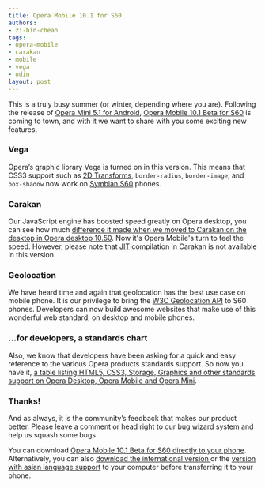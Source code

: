 ```yaml
---
title: Opera Mobile 10.1 for S60
authors:
- zi-bin-cheah
tags:
- opera-mobile
- carakan
- mobile
- vega
- odin
layout: post
---
```

<p>
This is a truly busy summer (or winter, depending where you are). Following the release of <a href="http://my.opera.com/ODIN/blog/just-out-opera-mini-5-1-for-android"> Opera Mini 5.1 for Android</a>, <a href="http://www.opera.com/mobile/">Opera Mobile 10.1 Beta for S60</a> is coming to town, and with it we want to share with you some exciting new features.
</p>

<h3>Vega</h3>
<p>
Opera’s graphic library Vega is turned on in this version. This means that CSS3 support such as <a href="http://dev.opera.com/articles/view/css3-transitions-and-2d-transforms/">2D Transforms</a>, <code>border-radius</code>, <code>border-image</code>, and <code>box-shadow</code> now work on <a href="http://en.wikipedia.org/wiki/S60_(software_platform)">Symbian S60</a> phones.
</p>

<h3>Carakan</h3>
<p>
Our JavaScript engine has boosted speed greatly on Opera desktop, you can see how much <a href="http://my.opera.com/ODIN/blog/opera-10-5-pre-alpha-build-released-here-is-whats-new">difference it made when we moved to Carakan on the desktop in Opera desktop 10.50</a>. Now it&#39;s Opera Mobile&#39;s turn to feel the speed. However, please note that <a href="http://en.wikipedia.org/wiki/Just-in-time_compilation" title="Just In Time">JIT</a> compilation in Carakan is not available in this version.
</p>

<h3>Geolocation</h3>
<p>
We have heard time and again that geolocation has the best use case on mobile phone. It is our privilege to bring the <a href="http://dev.opera.com/articles/view/how-to-use-the-w3c-geolocation-api/">W3C Geolocation API</a> to S60 phones. Developers can now build awesome websites that make use of this wonderful web standard, on desktop and mobile phones.
</p>
<h3>…for developers, a standards chart</h3>
<p>
Also, we know that developers have been asking for a quick and easy reference to the various Opera products standards support. So now you have it, <a href="http://www.opera.com/docs/specs/productspecs/">a table listing HTML5, CSS3, Storage, Graphics and other standards support on Opera Desktop, Opera Mobile and Opera Mini</a>.
<p>
<h3>Thanks!</h3>
<p>
And as always, it is the community’s feedback that makes our product better. Please leave a comment or head right to our <a href="https://bugs.opera.com/wizard">bug wizard system</a> and help us squash some bugs.
</p>
<p>
You can download <a href="http://m.opera.com/next">Opera Mobile 10.1 Beta for S60 directly to your phone</a>. Alternatively, you can also <a href="http://www.opera.com/download/get.pl?sub=++++&amp;id=33062&amp;location=270&amp;nothanks=yes">download the international version </a> or the <a href="http://www.opera.com/download/get.pl?sub=++++&amp;id=33063&amp;location=270&amp;nothanks=yes">version with asian language support</a> to your computer before transferring it to your phone.
</p></p></p>
